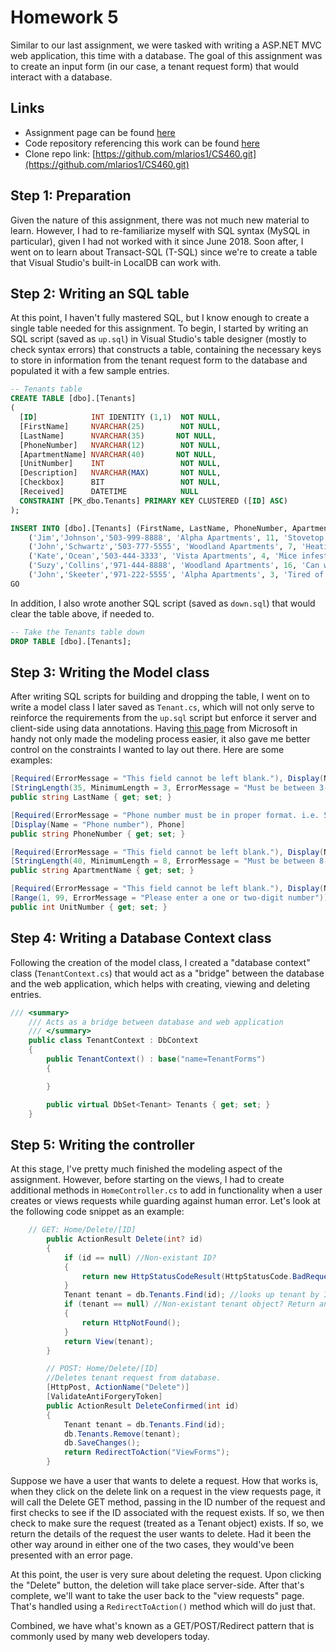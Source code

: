 # Homework 5

Similar to our last assignment, we were tasked with writing a ASP.NET MVC web application, this time with a database. The goal of this assignment was to create an input form (in our case, a tenant request form) that would interact with a database.

## Links

* Assignment page can be found [here](http://www.wou.edu/~morses/classes/cs46x/assignments/HW5_1819.html)
* Code repository referencing this work can be found [here](https://github.com/mlarios1/CS460/tree/master/hw5)
* Clone repo link: [https://github.com/mlarios1/CS460.git](https://github.com/mlarios1/CS460.git)

## Step 1: Preparation
Given the nature of this assignment, there was not much new material to learn. However, I had to re-familiarize myself with SQL syntax (MySQL in particular), given I had not worked with it since June 2018. Soon after, I went on to learn about Transact-SQL (T-SQL) since we're to create a table that Visual Studio's built-in LocalDB can work with.

## Step 2: Writing an SQL table
At this point, I haven't fully mastered SQL, but I know enough to create a single table needed for this assignment. To begin, I started by writing an SQL script (saved as ```up.sql```) in Visual Studio's table designer (mostly to check syntax errors) that constructs a table, containing the necessary keys to store in information from the tenant request form to the database and populated it with a few sample entries.

```SQL
-- Tenants table
CREATE TABLE [dbo].[Tenants]
(
  [ID]            INT IDENTITY (1,1)  NOT NULL,
  [FirstName]     NVARCHAR(25)        NOT NULL,
  [LastName]      NVARCHAR(35)       NOT NULL,
  [PhoneNumber]   NVARCHAR(12)        NOT NULL, 
  [ApartmentName] NVARCHAR(40)       NOT NULL, 
  [UnitNumber]    INT                 NOT NULL, 
  [Description]   NVARCHAR(MAX)       NOT NULL, 
  [Checkbox]      BIT                 NOT NULL, 
  [Received]      DATETIME            NULL 
  CONSTRAINT [PK_dbo.Tenants] PRIMARY KEY CLUSTERED ([ID] ASC)
);

INSERT INTO [dbo].[Tenants] (FirstName, LastName, PhoneNumber, ApartmentName, UnitNumber, Description, Checkbox, Received) VALUES
	('Jim','Johnson','503-999-8888', 'Alpha Apartments', 11, 'Stovetop is in need of repair.', 0, '10-18-2018 02:30:18 PM' ),
	('John','Schwartz','503-777-5555', 'Woodland Apartments', 7, 'Heating element in dryer is broken.', 1, '10-01-2018 10:08:32 AM' ),
	('Kate','Ocean','503-444-3333', 'Vista Apartments', 4, 'Mice infestation is out of control', 1, '09-30-2018 07:44:09 PM' ),
	('Suzy','Collins','971-444-8888', 'Woodland Apartments', 16, 'Can we get a swing set for the playground?', 0, '10-13-2018 09:55:57 AM' ),
	('John','Skeeter','971-222-5555', 'Alpha Apartments', 3, 'Tired of asking neighbor to turn down the music.', 1, '09-22-2018 10:12:07 PM' )
GO
```

In addition, I also wrote another SQL script (saved as ```down.sql```) that would clear the table above, if needed to.
```SQL
-- Take the Tenants table down
DROP TABLE [dbo].[Tenants];
```

## Step 3: Writing the Model class

After writing SQL scripts for building and dropping the table, I went on to write a model class I later saved as ```Tenant.cs```, which will not only serve to reinforce the requirements from the ```up.sql``` script but enforce it server and client-side using data annotations. Having [this page](https://docs.microsoft.com/en-us/dotnet/api/system.componentmodel.dataannotations?view=netframework-4.7.2) from Microsoft in handy not only made the modeling process easier, it also gave me better control on the constraints I wanted to lay out there. Here are some examples:

```C#
[Required(ErrorMessage = "This field cannot be left blank."), Display(Name = "Last name")]
[StringLength(35, MinimumLength = 3, ErrorMessage = "Must be between 3-35 characters.")]
public string LastName { get; set; }

[Required(ErrorMessage = "Phone number must be in proper format. i.e. 555-555-5555")]
[Display(Name = "Phone number"), Phone]
public string PhoneNumber { get; set; }

[Required(ErrorMessage = "This field cannot be left blank."), Display(Name = "Apartment name")]
[StringLength(40, MinimumLength = 8, ErrorMessage = "Must be between 8-40 characters.")]
public string ApartmentName { get; set; }

[Required(ErrorMessage = "This field cannot be left blank."), Display(Name = "Unit number")]
[Range(1, 99, ErrorMessage = "Please enter a one or two-digit number")]
public int UnitNumber { get; set; }
```

## Step 4: Writing a Database Context class

Following the creation of the model class, I created a "database context" class (```TenantContext.cs```) that would act as a "bridge" between the database and the web application, which helps with creating, viewing and deleting entries.

```C#
/// <summary>
    /// Acts as a bridge between database and web application
    /// </summary>
    public class TenantContext : DbContext
    {
        public TenantContext() : base("name=TenantForms")
        {

        }

        public virtual DbSet<Tenant> Tenants { get; set; }
    }
```

## Step 5: Writing the controller

At this stage, I've pretty much finished the modeling aspect of the assignment. However, before starting on the views, I had to create additional methods in ```HomeController.cs``` to add in functionality when a user creates or views requests while guarding against human error. Let's look at the following code snippet as an example:

```C#
	// GET: Home/Delete/[ID]
        public ActionResult Delete(int? id)
        {
            if (id == null) //Non-existant ID?
            {
                return new HttpStatusCodeResult(HttpStatusCode.BadRequest); //Returns a 400 error
            }
            Tenant tenant = db.Tenants.Find(id); //looks up tenant by ID
            if (tenant == null) //Non-existant tenant object? Return an error page.
            {
                return HttpNotFound();
            }
            return View(tenant);
        }

        // POST: Home/Delete/[ID]
        //Deletes tenant request from database.
        [HttpPost, ActionName("Delete")]
        [ValidateAntiForgeryToken]
        public ActionResult DeleteConfirmed(int id)
        {
            Tenant tenant = db.Tenants.Find(id);
            db.Tenants.Remove(tenant);
            db.SaveChanges();
            return RedirectToAction("ViewForms");
        }
```

Suppose we have a user that wants to delete a request. How that works is, when they click on the delete link on a request in the view requests page, it will call the Delete GET method, passing in the ID number of the request and first checks to see if the ID associated with the request exists. If so, we then check to make sure the request (treated as a Tenant object) exists. If so, we return the details of the request the user wants to delete. Had it been the other way around in either one of the two cases, they would've been presented with an error page.

At this point, the user is very sure about deleting the request. Upon clicking the "Delete" button, the deletion will take place server-side. After that's complete, we'll want to take the user back to the "view requests" page. That's handled using a ```RedirectToAction()``` method which will do just that.

Combined, we have what's known as a GET/POST/Redirect pattern that is commonly used by many web developers today.
